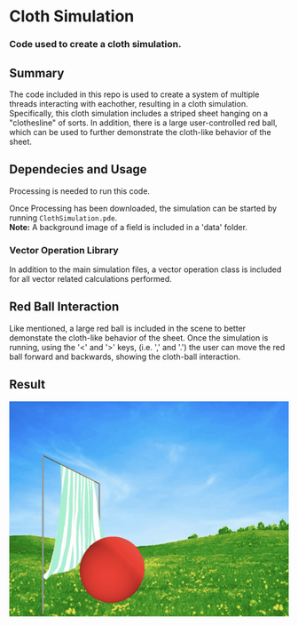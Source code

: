 # Cloth Simulation
### Code used to create a cloth simulation.

## Summary
The code included in this repo is used to create a system of multiple threads interacting with eachother, resulting in a cloth simulation. Specifically, this cloth simulation includes a striped sheet hanging on a "clothesline" of sorts. In addition, there is a large user-controlled red ball, which can be used to further demonstrate the cloth-like behavior of the sheet.

## Dependecies and Usage
Processing is needed to run this code.

Once Processing has been downloaded, the simulation can be started by running `ClothSimulation.pde`. <br>
**Note:** A background image of a field is included in a 'data' folder.

### Vector Operation Library
In addition to the main simulation files, a vector operation class is included for all vector related calculations performed.

## Red Ball Interaction
Like mentioned, a large red ball is included in the scene to better demonstate the cloth-like behavior of the sheet. 
Once the simulation is running, using the '<' and '>' keys, (i.e. ',' and '.') the user can move the red ball forward and backwards, showing the cloth-ball interaction.

## Result
![](demo.gif)
